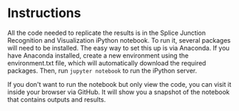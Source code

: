 # Instructions
All the code needed to replicate the results is in the Splice Junction Recognition and Visualization iPython notebook. To run it, several packages will need to be installed. The easy way to set this up is via Anaconda. If you have Anaconda installed, create a new environment using the environment.txt file, which will automatically download the required packages. Then, run `jupyter notebook` to run the iPython server.

If you don't want to run the notebook but only view the code, you can visit it inside your browser via GitHub. It will show you a snapshot of the notebook that contains outputs and results.